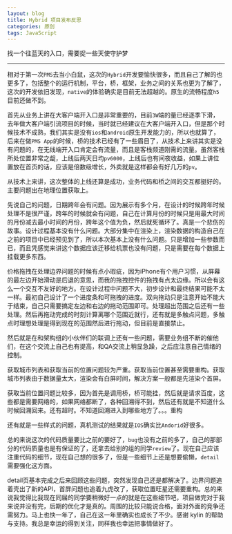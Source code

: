 ```yaml
---
layout: blog
title: Hybrid 项目发布反思
categories: 原创
tags: JavaScript
---
```


找一个往蓝天的入口，需要捉一些天使守护梦

<!--more-->

* * *

相对于第一次`PMS`去当小白鼠，这次的`Hybrid`开发要愉快很多，而且自己了解的也更多了，包括整个的运行机制，平台，桥，框架，业务之间的关系也更为了解了，这次的开发依旧发现，`native`的体验确实是目前无法超越的。原生的流畅程度`h5`目前还做不到。

首先从业务上讲在大客户端开入口是非常重要的，目前`3W`端的量已经逐季下滑，去年做大客户端引流项目的时候，当时就已经建议在大客户端开入口，但是那个时候技术不成熟，我们其实是没有`ios`和`android`原生开发能力的，所以也就算了，后来在做`PMS App`的时候，桥的技术已经有了一些眉目了，从技术上来讲其实是没有问题的，在无线端开入口肯定会有流量，而且是客栈频道刚需的流量。虽然客栈所处位置非常之龊，上线后两天日均`pv6000`，上线后也有间夜收益，如果上讲位置放在首页的话，应该是倍数级增长，外卖就是这样都会有好几万的`pv`。

从技术上来讲，这次整体的上线还算是成功，业务代码和桥之间的交互都挺好的。主要问题出在地理位置获取上。

先说自己的问题，日期跨年会有问题。因为展示有多个月，在设计的时候跨年时候处理不是很严谨，跨年的时候就会有问题，自己在计算月份的时候只是用最大时间的月份减去最小时间的月份，跨年这个值为负，然后就死循环了。真是一个悲伤的故事。设计过程基本没有什么问题。大部分集中在渲染上，渲染数据的构造自己在之前的项目中已经预见到了，所以本次基本上没有什么问题。只是增加一些参数而已，而且凭感觉来讲这个数据应该迁移给机票也没有问题，只是需要在每个数据上挂载更多东西。

价格拖拽在处理边界问题的时候有点小瑕疵，因为iPhone有个用户习惯，从屏幕的最左边开始滑动是后退的意思，而我的拖拽控件的拖拽有点太边缘。所以会有这么一个交互不友好的地方。在设计过程中问题不大，初步设计和最终结果可能不太一样。最初自己设计了一个进度条和可拖拽的进度。双向拖动只是注意开始不能大于结束，自己只需要搞定左边和右边的拖动范围即可。处理超出范围之后还有一些处理。然后再拖动完成的时刻计算离哪个范围近就行，还有就是多触点问题，多触点时理想处理是得到现在的范围然后进行拖动，但目前是直接禁止。

然后就是在和架构组的小伙伴们的联调上还有一些问题，需要业务组不断的催他们，在这个交流上自己也有提高，和QA交流上稍显急躁，之后应注意自己情绪的控制。

获取城市列表和获取当前的位置问题较为严重。获取当前位置甚至需要重构。获取城市列表由于数据量太大，渲染会有白屏时间，解决方案一般都是先渲染个首屏。

获取当前位置问题比较多，因为首先是调用桥，桥可能挂，然后就是请求百度，这些都是需要网络的，如果网络都断了，各种回溯得不到，然后还有就是不知道什么时候回溯回来。还有超时。不知道回溯进入到哪些地方了。。。重构

还有就是一些样式的问题，真机测试的结果就是`IOS`确实比`Andorid`好很多。

总的来说这次的代码质量要比之前的要好了，`bug`也没有之前的多了，自己的那部分的代码质量也是有保证的了，还拿去给别的组的同学`review`了。现在自己应该注重代码的细节，现在自己想的很多了，但是一些细节上还是想要偷懒，`detail`需要强化这方面。

detail页基本完成之后来回顾这些问题，突然发现自己还是都解决了。边界问题追着壳出了新的API，首屏问题也追着九虎改了，获取位置旺星还需要重构。总的来说我觉得比我现在同届的同学要稍微好一点的就是在这些细节吧，项目做完对于我来说并没有完，后期的优化才是真的。周围的比较只能说合格，面对外面的竞争还需努力。马上也快一年了，自己在这一年里确实也成长了不少。感谢 kylin 的帮助与支持。我总是幸运的得到关注，同样我也幸运把事情做好了。
